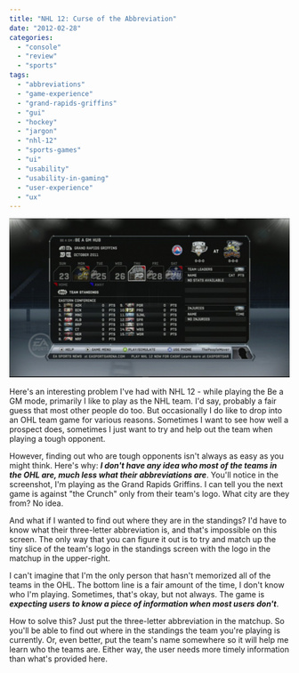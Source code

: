 ```yaml
---
title: "NHL 12: Curse of the Abbreviation"
date: "2012-02-28"
categories: 
  - "console"
  - "review"
  - "sports"
tags: 
  - "abbreviations"
  - "game-experience"
  - "grand-rapids-griffins"
  - "gui"
  - "hockey"
  - "jargon"
  - "nhl-12"
  - "sports-games"
  - "ui"
  - "usability"
  - "usability-in-gaming"
  - "user-experience"
  - "ux"
---
```


[![OHL team home](images/120130-1953-02-1024x580.jpg "OHL team home")](images/120130-1953-02.jpg)

Here's an interesting problem I've had with NHL 12 - while playing the Be a GM mode, primarily I like to play as the NHL team. I'd say, probably a fair guess that most other people do too. But occasionally I do like to drop into an OHL team game for various reasons. Sometimes I want to see how well a prospect does, sometimes I just want to try and help out the team when playing a tough opponent.

However, finding out who are tough opponents isn't always as easy as you might think. Here's why: **_I don't have any idea who most of the teams in the OHL are, much less what their abbreviations are_**. You'll notice in the screenshot, I'm playing as the Grand Rapids Griffins. I can tell you the next game is against "the Crunch" only from their team's logo. What city are they from? No idea.

And what if I wanted to find out where they are in the standings? I'd have to know what their three-letter abbreviation is, and that's impossible on this screen. The only way that you can figure it out is to try and match up the tiny slice of the team's logo in the standings screen with the logo in the matchup in the upper-right.

I can't imagine that I'm the only person that hasn't memorized all of the teams in the OHL. The bottom line is a fair amount of the time, I don't know who I'm playing. Sometimes, that's okay, but not always. The game is _**expecting users to know a piece of information when most users don't**_.

How to solve this? Just put the three-letter abbreviation in the matchup. So you'll be able to find out where in the standings the team you're playing is currently. Or, even better, put the team's name somewhere so it will help me learn who the teams are. Either way, the user needs more timely information than what's provided here.
